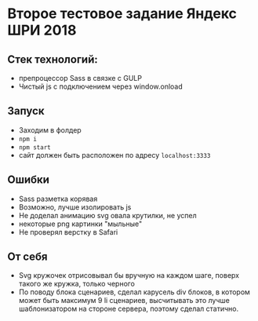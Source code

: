 # Второе тестовое задание Яндекс ШРИ 2018

## Стек технологий:
* препроцессор Sass в связке с GULP
* Чистый js с подключением через window.onload

## Запуск
* Заходим в фолдер
* ```npm i```
* ```npm start```
* сайт должен быть расположен по адресу ```localhost:3333```

## Ошибки
* Sass разметка корявая
* Возможно, лучше изолировать js
* Не доделал анимацию svg овала крутилки, не успел
* некоторые png картинки "мыльные"
* Не проверял верстку в Safari

## От себя
* Svg кружочек отрисовывал бы вручную на каждом шаге, поверх такого же кружка, только черного
* По поводу блока сценариев, сделал карусель div блоков, в котором может быть максимум 9 li сценариев, высчитывать это лучше шаблонизатором на стороне сервера, поэтому сделал статично.
